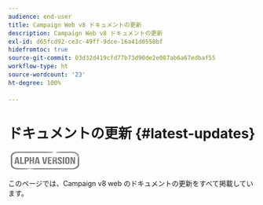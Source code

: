 ```yaml
---
audience: end-user
title: Campaign Web v8 ドキュメントの更新
description: Campaign Web v8 ドキュメントの更新
exl-id: d65fcd92-ce3c-49ff-9dce-16a41d0558bf
hidefromtoc: true
source-git-commit: 03d32d419cfd77b73d90de2e087ab6a67edbaf55
workflow-type: ht
source-wordcount: '23'
ht-degree: 100%

---
```


# ドキュメントの更新 {#latest-updates}

![](../assets/do-not-localize/badge.png)

このページでは、Campaign v8 web のドキュメントの更新をすべて掲載しています。
